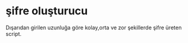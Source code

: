 şifre oluşturucu
==============

Dışarıdan girilen uzunluğa göre kolay,orta ve zor şekillerde şifre üreten script.

